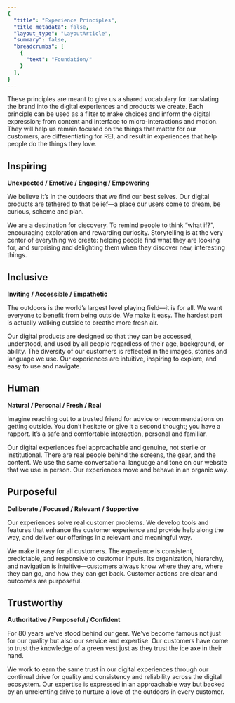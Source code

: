```yaml
---
{
  "title": "Experience Principles",
  "title_metadata": false,
  "layout_type": "LayoutArticle",
  "summary": false,
  "breadcrumbs": [
    {
      "text": "Foundation/"
    }
  ],
}
---
```


<cdr-doc-table-of-contents-shell>

These principles are meant to give us a shared vocabulary for translating the brand into the digital experiences and products we create. Each principle can be used as a filter to make choices and inform the digital expression; from content and interface to micro-interactions and motion.  They will help us remain focused on the things that matter for our customers, are differentiating for REI, and result in experiences that help people do the things they love.

## Inspiring

**Unexpected / Emotive / Engaging / Empowering**

We believe it’s in the outdoors that we find our best selves. Our digital products are tethered to that belief&mdash;a place our users come to dream, be curious, scheme and plan.

We are a destination for discovery. To remind people to think “what if?”, encouraging exploration and rewarding curiosity. Storytelling is at the very center of everything we create: helping people find what they are looking for, and surprising and delighting them when they discover new, interesting things.

## Inclusive

**Inviting / Accessible / Empathetic**

The outdoors is the world’s largest level playing field&mdash;it is for all. We want everyone to benefit from being outside. We make it easy. The hardest part is actually walking outside to breathe more fresh air.

Our digital products are designed so that they can be accessed, understood, and used by all people regardless of their age, background, or ability. The diversity of our customers is reflected in the images, stories and language we use. Our experiences are intuitive, inspiring to explore, and easy to use and navigate.

## Human

**Natural / Personal / Fresh / Real**

Imagine reaching out to a trusted friend for advice or recommendations on getting outside. You don’t hesitate or give it a second thought; you have a rapport. It’s a safe and comfortable interaction, personal and familiar.

Our digital experiences feel approachable and genuine, not sterile or institutional. There are real people behind the screens, the gear, and the content. We use the same conversational language and tone on our website that we use in person. Our experiences move and behave in an organic way.

## Purposeful

**Deliberate / Focused / Relevant / Supportive**

Our experiences solve real customer problems. We develop tools and features that enhance the customer experience and provide help along the way, and deliver our offerings in a relevant and meaningful way.

We make it easy for all customers. The experience is consistent, predictable, and responsive to customer inputs. Its organization, hierarchy, and navigation is intuitive&mdash;customers always know where they are, where they can go, and how they can get back. Customer actions are clear and outcomes are purposeful.

## Trustworthy

**Authoritative / Purposeful / Confident**

For 80 years we’ve stood behind our gear. We’ve become famous not just for our quality but also our service and expertise. Our customers have come to trust the knowledge of a green vest just as they trust the ice axe in their hand.

We work to earn the same trust in our digital experiences through our continual drive for quality and consistency and reliability across the digital ecosystem. Our expertise is expressed in an approachable way but backed by an unrelenting drive to nurture a love of the outdoors in every customer.

</cdr-doc-table-of-contents-shell>

